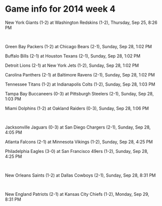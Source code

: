 # Game info for 2014 week 4

New York Giants (1-2) at Washington Redskins (1-2), Thursday, Sep 25, 8:26 PM


<br/>

Green Bay Packers (1-2) at Chicago Bears (2-1), Sunday, Sep 28, 1:02 PM

Buffalo Bills (2-1) at Houston Texans (2-1), Sunday, Sep 28, 1:02 PM

Detroit Lions (2-1) at New York Jets (1-2), Sunday, Sep 28, 1:02 PM

Carolina Panthers (2-1) at Baltimore Ravens (2-1), Sunday, Sep 28, 1:02 PM

Tennessee Titans (1-2) at Indianapolis Colts (1-2), Sunday, Sep 28, 1:03 PM

Tampa Bay Buccaneers (0-3) at Pittsburgh Steelers (2-1), Sunday, Sep 28, 1:03 PM

Miami Dolphins (1-2) at Oakland Raiders (0-3), Sunday, Sep 28, 1:06 PM


<br/>

Jacksonville Jaguars (0-3) at San Diego Chargers (2-1), Sunday, Sep 28, 4:05 PM

Atlanta Falcons (2-1) at Minnesota Vikings (1-2), Sunday, Sep 28, 4:25 PM

Philadelphia Eagles (3-0) at San Francisco 49ers (1-2), Sunday, Sep 28, 4:25 PM


<br/>

New Orleans Saints (1-2) at Dallas Cowboys (2-1), Sunday, Sep 28, 8:31 PM


<br/>

New England Patriots (2-1) at Kansas City Chiefs (1-2), Monday, Sep 29, 8:31 PM

